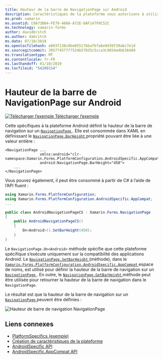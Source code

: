 ```yaml
---
title: Hauteur de la barre de NavigationPage sur Android
description: Caractéristiques de la plateforme vous autorisons à utiliser les fonctionnalités qui est disponible uniquement sur une plateforme spécifique, sans avoir à implémenter des convertisseurs personnalisés ou des effets. Cet article explique comment utiliser l’Android spécifique à la plateforme qui définit la hauteur de la barre de navigation sur un NavigationPage.
ms.prod: xamarin
ms.assetid: C8A73B64-FE70-408A-A72E-8AF147F0C52C
ms.technology: xamarin-forms
author: davidbritch
ms.author: dabritch
ms.date: 07/10/2018
ms.openlocfilehash: e803f138c0be85517bbafbfa6e9d39f39abc7e1d
ms.sourcegitcommit: 395774577f7524b57035c5cca3c9034a4b636489
ms.translationtype: MT
ms.contentlocale: fr-FR
ms.lasthandoff: 01/10/2019
ms.locfileid: "54209154"
---
```

# <a name="navigationpage-bar-height-on-android"></a>Hauteur de la barre de NavigationPage sur Android

[![Télécharger l’exemple](~/media/shared/download.png) Télécharger l’exemple](https://developer.xamarin.com/samples/xamarin-forms/userinterface/platformspecifics/)

Cette spécifiques à la plateforme Android définit la hauteur de la barre de navigation sur un [ `NavigationPage` ](xref:Xamarin.Forms.NavigationPage). Elle est consommée dans XAML en définissant le [ `NavigationPage.BarHeight` ](xref:Xamarin.Forms.PlatformConfiguration.AndroidSpecific.AppCompat.NavigationPage.BarHeightProperty) propriété pouvant être liée à une valeur entière :

```xaml
<NavigationPage ...
                xmlns:android="clr-namespace:Xamarin.Forms.PlatformConfiguration.AndroidSpecific.AppCompat;assembly=Xamarin.Forms.Core"
                android:NavigationPage.BarHeight="450">
    ...
</NavigationPage>
```

Vous pouvez également, il peut être consommé à partir de C# à l’aide de l’API fluent :

```csharp
using Xamarin.Forms.PlatformConfiguration;
using Xamarin.Forms.PlatformConfiguration.AndroidSpecific.AppCompat;
...

public class AndroidNavigationPageCS : Xamarin.Forms.NavigationPage
{
    public AndroidNavigationPageCS()
    {
        On<Android>().SetBarHeight(450);
    }
}
```

Le `NavigationPage.On<Android>` méthode spécifie que cette plateforme spécifique s’exécute uniquement sur la compatibilité des applications Android. Le [ `NavigationPage.SetBarHeight` ](xref:Xamarin.Forms.PlatformConfiguration.AndroidSpecific.AppCompat.NavigationPage.SetBarHeight(Xamarin.Forms.IPlatformElementConfiguration{Xamarin.Forms.PlatformConfiguration.Android,Xamarin.Forms.NavigationPage},System.Int32)) (méthode), dans le [ `Xamarin.Forms.PlatformConfiguration.AndroidSpecific.AppCompat` ](xref:Xamarin.Forms.PlatformConfiguration.AndroidSpecific.AppCompat) espace de noms, est utilisé pour définir la hauteur de la barre de navigation sur un [ `NavigationPage` ](xref:Xamarin.Forms.NavigationPage). En outre, le [ `NavigationPage.GetBarHeight` ](xref:Xamarin.Forms.PlatformConfiguration.AndroidSpecific.AppCompat.NavigationPage.GetBarHeight(Xamarin.Forms.IPlatformElementConfiguration{Xamarin.Forms.PlatformConfiguration.Android,Xamarin.Forms.NavigationPage})) méthode peut être utilisée pour retourner la hauteur de la barre de navigation dans le `NavigationPage`.

Le résultat est que la hauteur de la barre de navigation sur un [ `NavigationPage` ](xref:Xamarin.Forms.NavigationPage) peuvent être définies :

![](navigationpage-bar-height-images/navigationpage-barheight.png "Hauteur de barre de navigation NavigationPage")

## <a name="related-links"></a>Liens connexes

- [PlatformSpecifics (exemple)](https://developer.xamarin.com/samples/xamarin-forms/userinterface/platformspecifics/)
- [Création de caractéristiques de la plateforme](~/xamarin-forms/platform/platform-specifics/index.md#creating-platform-specifics)
- [AndroidSpecific API](xref:Xamarin.Forms.PlatformConfiguration.AndroidSpecific)
- [AndroidSpecific.AppCompat API](xref:Xamarin.Forms.PlatformConfiguration.AndroidSpecific.AppCompat)
